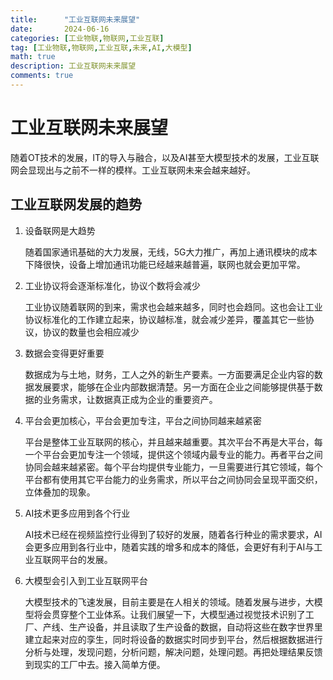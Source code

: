 ```yaml
---
title:      "工业互联网未来展望"
date:       2024-06-16
categories: [工业物联,物联网,工业互联]
tag: [工业物联,物联网,工业互联,未来,AI,大模型]
math: true
description: 工业互联网未来展望
comments: true
---
```


# 工业互联网未来展望
随着OT技术的发展，IT的导入与融合，以及AI甚至大模型技术的发展，工业互联网会显现出与之前不一样的模样。工业互联网未来会越来越好。
## 工业互联网发展的趋势
 1. 设备联网是大趋势
    
    随着国家通讯基础的大力发展，无线，5G大力推广，再加上通讯模块的成本下降很快，设备上增加通讯功能已经越来越普遍，联网也就会更加平常。
 2. 工业协议将会逐渐标准化，协议个数将会减少
    
    工业协议随着联网的到来，需求也会越来越多，同时也会趋同。这也会让工业协议标准化的工作建立起来，协议越标准，就会减少差异，覆盖其它一些协议，协议的数量也会相应减少
 3. 数据会变得更好重要
    
    数据成为与土地，财务，工人之外的新生产要素。一方面要满足企业内容的数据发展要求，能够在企业内部数据清楚。另一方面在企业之间能够提供基于数据的业务需求，让数据真正成为企业的重要资产。
 4. 平台会更加核心，平台会更加专注，平台之间协同越来越紧密
     
     平台是整体工业互联网的核心，并且越来越重要。其次平台不再是大平台，每一个平台会更加专注一个领域，提供这个领域内最专业的能力。再者平台之间协同会越来越紧密。每个平台均提供专业能力，一旦需要进行其它领域，每个平台都有使用其它平台能力的业务需求，所以平台之间协同会呈现平面交织，立体叠加的现象。
 5. AI技术更多应用到各个行业
    
    AI技术已经在视频监控行业得到了较好的发展，随着各行种业的需求要求，AI会更多应用到各行业中，随着实践的增多和成本的降低，会更好有利于AI与工业互联网平台的发展。
 6. 大模型会引入到工业互联网平台
   
    大模型技术的飞速发展，目前主要是在人相关的领域。随着发展与进步，大模型将会贯穿整个工业体系。让我们展望一下，大模型通过视觉技术识别了工厂、产线、生产设备，并且读取了生产设备的数据，自动将这些在数字世界里建立起来对应的孪生，同时将设备的数据实时同步到平台，然后根据数据进行分析与处理，发现问题，分析问题，解决问题，处理问题。再把处理结果反馈到现实的工厂中去。接入简单方便。
